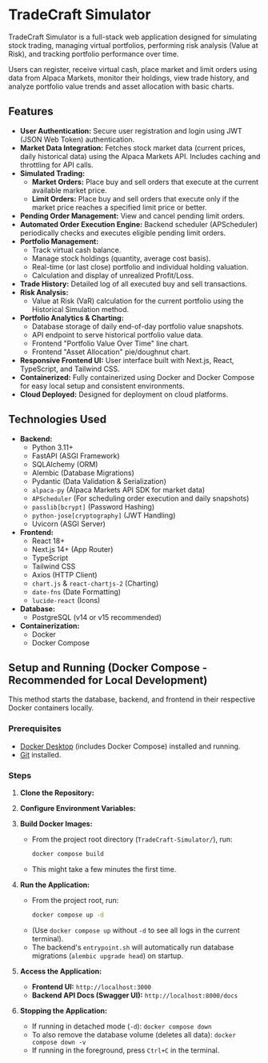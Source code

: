 # TradeCraft Simulator

TradeCraft Simulator is a full-stack web application designed for simulating stock trading, managing virtual portfolios, performing risk analysis (Value at Risk), and tracking portfolio performance over time.

Users can register, receive virtual cash, place market and limit orders using data from Alpaca Markets, monitor their holdings, view trade history, and analyze portfolio value trends and asset allocation with basic charts.

## Features

* **User Authentication:** Secure user registration and login using JWT (JSON Web Token) authentication.
* **Market Data Integration:** Fetches stock market data (current prices, daily historical data) using the Alpaca Markets API. Includes caching and throttling for API calls.
* **Simulated Trading:**
    * **Market Orders:** Place buy and sell orders that execute at the current available market price.
    * **Limit Orders:** Place buy and sell orders that execute only if the market price reaches a specified limit price or better.
* **Pending Order Management:** View and cancel pending limit orders.
* **Automated Order Execution Engine:** Backend scheduler (APScheduler) periodically checks and executes eligible pending limit orders.
* **Portfolio Management:**
    * Track virtual cash balance.
    * Manage stock holdings (quantity, average cost basis).
    * Real-time (or last close) portfolio and individual holding valuation.
    * Calculation and display of unrealized Profit/Loss.
* **Trade History:** Detailed log of all executed buy and sell transactions.
* **Risk Analysis:**
    * Value at Risk (VaR) calculation for the current portfolio using the Historical Simulation method.
* **Portfolio Analytics & Charting:**
    * Database storage of daily end-of-day portfolio value snapshots.
    * API endpoint to serve historical portfolio value data.
    * Frontend "Portfolio Value Over Time" line chart.
    * Frontend "Asset Allocation" pie/doughnut chart.
* **Responsive Frontend UI:** User interface built with Next.js, React, TypeScript, and Tailwind CSS.
* **Containerized:** Fully containerized using Docker and Docker Compose for easy local setup and consistent environments.
* **Cloud Deployed:** Designed for deployment on cloud platforms.

## Technologies Used

* **Backend:**
    * Python 3.11+
    * FastAPI (ASGI Framework)
    * SQLAlchemy (ORM)
    * Alembic (Database Migrations)
    * Pydantic (Data Validation & Serialization)
    * `alpaca-py` (Alpaca Markets API SDK for market data)
    * `APScheduler` (For scheduling order execution and daily snapshots)
    * `passlib[bcrypt]` (Password Hashing)
    * `python-jose[cryptography]` (JWT Handling)
    * Uvicorn (ASGI Server)
* **Frontend:**
    * React 18+
    * Next.js 14+ (App Router)
    * TypeScript
    * Tailwind CSS
    * Axios (HTTP Client)
    * `chart.js` & `react-chartjs-2` (Charting)
    * `date-fns` (Date Formatting)
    * `lucide-react` (Icons)
* **Database:**
    * PostgreSQL (v14 or v15 recommended)
* **Containerization:**
    * Docker
    * Docker Compose

## Setup and Running (Docker Compose - Recommended for Local Development)

This method starts the database, backend, and frontend in their respective Docker containers locally.

### Prerequisites

* [Docker Desktop](https://docs.docker.com/get-docker/) (includes Docker Compose) installed and running.
* [Git](https://git-scm.com/downloads) installed.

### Steps

1.  **Clone the Repository:**

2.  **Configure Environment Variables:**

3.  **Build Docker Images:**
    * From the project root directory (`TradeCraft-Simulator/`), run:
        ```bash
        docker compose build
        ```
    * This might take a few minutes the first time.

4.  **Run the Application:**
    * From the project root, run:
        ```bash
        docker compose up -d
        ```
    * (Use `docker compose up` without `-d` to see all logs in the current terminal).
    * The backend's `entrypoint.sh` will automatically run database migrations (`alembic upgrade head`) on startup.

5.  **Access the Application:**
    * **Frontend UI:** `http://localhost:3000`
    * **Backend API Docs (Swagger UI):** `http://localhost:8000/docs`

6.  **Stopping the Application:**
    * If running in detached mode (`-d`): `docker compose down`
    * To also remove the database volume (deletes all data): `docker compose down -v`
    * If running in the foreground, press `Ctrl+C` in the terminal.

